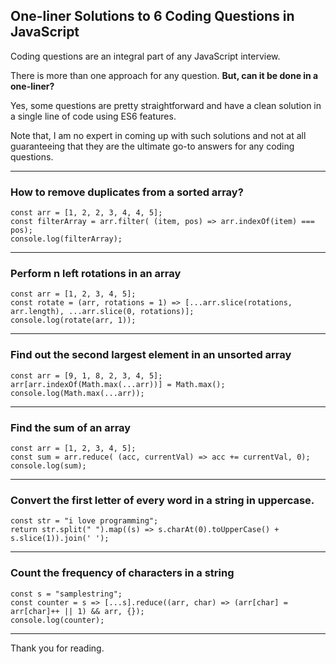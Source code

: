## One-liner Solutions to 6 Coding Questions in JavaScript

Coding questions are an integral part of any JavaScript interview.

There is more than one approach for any question. **But, can it be done in a one-liner?**

Yes, some questions are pretty straightforward and have a clean solution in a single line of code using ES6 features.

Note that, I am no expert in coming up with such solutions and not at all guaranteeing that they are the ultimate go-to answers for any coding questions.

------

### How to remove duplicates from a sorted array?

```
const arr = [1, 2, 2, 3, 4, 4, 5];
const filterArray = arr.filter( (item, pos) => arr.indexOf(item) === pos);
console.log(filterArray);
```

-----

### Perform n left rotations in an array
```
const arr = [1, 2, 3, 4, 5];
const rotate = (arr, rotations = 1) => [...arr.slice(rotations, arr.length), ...arr.slice(0, rotations)];
console.log(rotate(arr, 1));
```
-----

### Find out the second largest element in an unsorted array
```
const arr = [9, 1, 8, 2, 3, 4, 5];
arr[arr.indexOf(Math.max(...arr))] = Math.max();
console.log(Math.max(...arr));
```
-----

### Find the sum of an array
```
const arr = [1, 2, 3, 4, 5];
const sum = arr.reduce( (acc, currentVal) => acc += currentVal, 0);
console.log(sum);
```
-----

### Convert the first letter of every word in a string in uppercase.
```
const str = "i love programming";
return str.split(" ").map((s) => s.charAt(0).toUpperCase() + s.slice(1)).join(' ');
```
-----

### Count the frequency of characters in a string
```
const s = "samplestring";
const counter = s => [...s].reduce((arr, char) => (arr[char] = arr[char]++ || 1) && arr, {});
console.log(counter);
```

----

Thank you for reading.